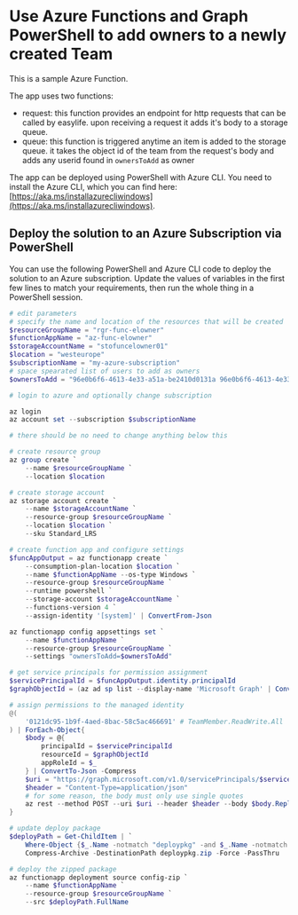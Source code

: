 # Use Azure Functions and Graph PowerShell to add owners to a newly created Team

This is a sample Azure Function.

The app uses two functions:

- request: this function provides an endpoint for http requests that can be called by easylife. upon receiving a request it adds it's body to a storage queue.
- queue: this function is triggered anytime an item is added to the storage queue. it takes the object id of the team from the request's body and adds any userid found in `ownersToAdd` as owner

The app can be deployed using PowerShell with Azure CLI. You need to install the Azure CLI, which you can find here: [https://aka.ms/installazurecliwindows](https://aka.ms/installazurecliwindows).

## Deploy the solution to an Azure Subscription via PowerShell

You can use the following PowerShell and Azure CLI code to deploy the solution to an Azure subscription. Update the values of variables in the first few lines to match your requirements, then run the whole thing in a PowerShell session.

```powershell
# edit parameters
# specify the name and location of the resources that will be created
$resourceGroupName = "rgr-func-elowner"
$functionAppName = "az-func-elowner"
$storageAccountName = "stofuncelowner01"
$location = "westeurope"
$subscriptionName = "my-azure-subscription"
# space spearated list of users to add as owners
$ownersToAdd = "96e0b6f6-4613-4e33-a51a-be2410d0131a 96e0b6f6-4613-4e33-a51a-be2410d0131a"

# login to azure and optionally change subscription

az login
az account set --subscription $subscriptionName

# there should be no need to change anything below this

# create resource group
az group create `
    --name $resourceGroupName `
    --location $location

# create storage account
az storage account create `
    --name $storageAccountName `
    --resource-group $resourceGroupName `
    --location $location `
    --sku Standard_LRS

# create function app and configure settings
$funcAppOutput = az functionapp create `
    --consumption-plan-location $location `
    --name $functionAppName --os-type Windows `
    --resource-group $resourceGroupName `
    --runtime powershell `
    --storage-account $storageAccountName `
    --functions-version 4 `
    --assign-identity '[system]' | ConvertFrom-Json

az functionapp config appsettings set `
    --name $functionAppName `
    --resource-group $resourceGroupName `
    --settings "ownersToAdd=$ownersToAdd"

# get service principals for permission assignment
$servicePrincipalId = $funcAppOutput.identity.principalId
$graphObjectId = (az ad sp list --display-name 'Microsoft Graph' | ConvertFrom-Json)[0].id

# assign permissions to the managed identity
@(
    '0121dc95-1b9f-4aed-8bac-58c5ac466691' # TeamMember.ReadWrite.All
) | ForEach-Object{
    $body = @{
        principalId = $servicePrincipalId
        resourceId = $graphObjectId
        appRoleId = $_
    } | ConvertTo-Json -Compress
    $uri = "https://graph.microsoft.com/v1.0/servicePrincipals/$servicePrincipalId/appRoleAssignments"
    $header = "Content-Type=application/json"
    # for some reason, the body must only use single quotes
    az rest --method POST --uri $uri --header $header --body $body.Replace('"',"'")
}

# update deploy package
$deployPath = Get-ChildItem | `
    Where-Object {$_.Name -notmatch "deploypkg" -and $_.Name -notmatch "_automation" } | `
    Compress-Archive -DestinationPath deploypkg.zip -Force -PassThru

# deploy the zipped package
az functionapp deployment source config-zip `
    --name $functionAppName `
    --resource-group $resourceGroupName `
    --src $deployPath.FullName
```
